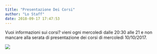 ```yaml
---
title: "Presentazione Dei Corsi"
author: "Lo Staff"
date: 2018-09-17 17:47:53
---
```


Vuoi informazioni sui corsi? vieni ogni mercoledì dalle 20:30 alle 21 e non mancare alla serata di presentazione dei corsi di mercoledì 10/10/2017.

![](http://static.wixstatic.com/media/ef7a2f_5a2d146991174c80a5387275cff3d2d6~mv2_d_3508_4962_s_4_2.jpg)